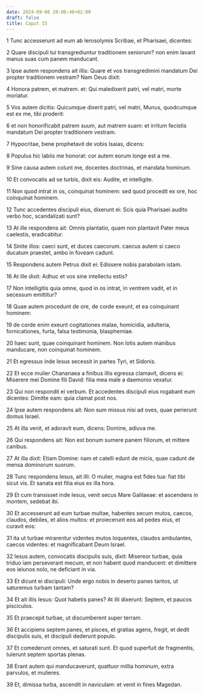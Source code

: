 ```yaml
---
date: 2024-09-06 20:00:46+02:00
draft: false
title: Caput 15
---
```





1 Tunc accesserunt ad eum ab Ierosolymis Scribae, et Pharisaei, dicentes:

2 Quare discipuli tui transgrediuntur traditionem seniorum? non enim lavant manus suas cum panem manducant.

3 Ipse autem respondens ait illis: Quare et vos transgredimini mandatum Dei propter traditionem vestram? Nam Deus dixit:

4 Honora patrem, et matrem. et: Qui maledixerit patri, vel matri, morte moriatur.

5 Vos autem dicitis: Quicumque dixerit patri, vel matri, Munus, quodcumque est ex me, tibi proderit:

6 et non honorificabit patrem suum, aut matrem suam: et irritum fecistis mandatum Dei propter traditionem vestram.

7 Hypocritae, bene prophetavit de vobis Isaias, dicens:

8 Populus hic labiis me honorat: cor autem eorum longe est a me.

9 Sine causa autem colunt me, docentes doctrinas, et mandata hominum.

10 Et convocatis ad se turbis, dixit eis: Audite, et intelligite.

11 Non quod intrat in os, coinquinat hominem: sed quod procedit ex ore, hoc coinquinat hominem.

12 Tunc accedentes discipuli eius, dixerunt ei: Scis quia Pharisaei audito verbo hoc, scandalizati sunt?

13 At ille respondens ait: Omnis plantatio, quam non plantavit Pater meus caelestis, eradicabitur.

14 Sinite illos: caeci sunt, et duces caecorum. caecus autem si caeco ducatum praestet, ambo in foveam cadunt.

15 Respondens autem Petrus dixit ei: Edissere nobis parabolam istam.

16 At ille dixit: Adhuc et vos sine intellectu estis?

17 Non intelligitis quia omne, quod in os intrat, in ventrem vadit, et in secessum emittitur?

18 Quae autem procedunt de ore, de corde exeunt, et ea coinquinant hominem:

19 de corde enim exeunt cogitationes malae, homicidia, adulteria, fornicationes, furta, falsa testimonia, blasphemiae.

20 haec sunt, quae coinquinant hominem. Non lotis autem manibus manducare, non coinquinat hominem.

21 Et egressus inde Iesus secessit in partes Tyri, et Sidonis.

22 Et ecce mulier Chananaea a finibus illis egressa clamavit, dicens ei: Miserere mei Domine fili David: filia mea male a daemonio vexatur.

23 Qui non respondit ei verbum. Et accedentes discipuli eius rogabant eum dicentes: Dimitte eam: quia clamat post nos.

24 Ipse autem respondens ait: Non sum missus nisi ad oves, quae perierunt domus Israel.

25 At illa venit, et adoravit eum, dicens: Domine, adiuva me.

26 Qui respondens ait: Non est bonum sumere panem filiorum, et mittere canibus.

27 At illa dixit: Etiam Domine: nam et catelli edunt de micis, quae cadunt de mensa dominorum suorum.

28 Tunc respondens Iesus, ait illi: O mulier, magna est fides tua: fiat tibi sicut vis. Et sanata est filia eius ex illa hora.

29 Et cum transisset inde Iesus, venit secus Mare Galilaeae: et ascendens in montem, sedebat ibi.

30 Et accesserunt ad eum turbae multae, habentes secum mutos, caecos, claudos, debiles, et alios multos: et proiecerunt eos ad pedes eius, et curavit eos:

31 ita ut turbae mirarentur videntes mutos loquentes, claudos ambulantes, caecos videntes: et magnificabant Deum Israel.

32 Iesus autem, convocatis discipulis suis, dixit: Misereor turbae, quia triduo iam perseverant mecum, et non habent quod manducent: et dimittere eos ieiunos nolo, ne deficiant in via.

33 Et dicunt ei discipuli: Unde ergo nobis in deserto panes tantos, ut saturemus turbam tantam?

34 Et ait illis Iesus: Quot habetis panes? At illi dixerunt: Septem, et paucos pisciculos.

35 Et praecepit turbae, ut discumberent super terram.

36 Et accipiens septem panes, et pisces, et gratias agens, fregit, et dedit discipulis suis, et discipuli dederunt populo.

37 Et comederunt omnes, et saturati sunt. Et quod superfuit de fragmentis, tulerunt septem sportas plenas.

38 Erant autem qui manducaverunt, quattuor millia hominum, extra parvulos, et mulieres.

39 Et, dimissa turba, ascendit in naviculam: et venit in fines Magedan.

